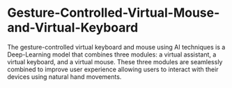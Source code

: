 # Gesture-Controlled-Virtual-Mouse-and-Virtual-Keyboard
The gesture-controlled virtual keyboard and mouse using AI techniques is a Deep-Learning model that combines three modules: a virtual assistant, a virtual keyboard, and a virtual mouse. These three modules are seamlessly combined to improve user experience allowing users to interact with their devices using natural hand movements.
